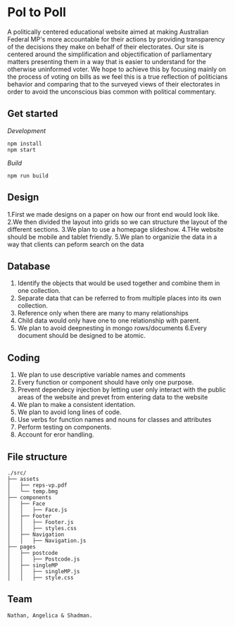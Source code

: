# Pol to Poll

A politically centered educational website aimed at making Australian Federal MP's more accountable for their actions by providing transparency of the decisions they make on behalf of their electorates. Our site is centered around the simplification and objectification of parliamentary matters presenting them in a way that is easier to understand for the otherwise uninformed voter. We hope to achieve this by focusing mainly on the process of voting on bills as we feel this is a true reflection of politicians behavior and comparing that to the surveyed views of their electorates in order to avoid the unconscious bias common with political commentary.

## Get started

*Development*
```
npm install
npm start
```

*Build*
```
npm run build
```

## Design
1.First we made designs on a paper on how our front end would look like.
2.We then divided the layout into grids so we can structure the layout of the different sections.
3.We plan to use a homepage slideshow.
4.THe website should be mobile and tablet friendly.
5.We plan to organizie the data in a way that clients can peform search on the data


## Database
1. Identify the objects that would be used together and combine them in one collection.
2. Separate data that can be referred to from multiple places into its own collection.
3. Reference only when there are many to many relationships
4. Child data would only have one to one relationship with parent. 
5. We plan to avoid deepnesting in mongo rows/documents
6.Every document should be designed to be atomic.

## Coding
1. We plan to use descriptive variable names and comments
2. Every function or component should have only one purpose.
3. Prevent dependecy injection by letting user only interact with the public areas of the website and prevet from entering data to the website
4. We plan to make a consistent identation.
5. We plan to avoid long lines of code.
6. Use verbs for function names and nouns for classes and attributes
7. Perform testing on components.
8. Account for eror handling.

## File structure

```
./src/
├── assets
│   ├── reps-vp.pdf
│   └── temp.bmg
├── components
│   ├── Face
│   │   ├── Face.js
│   ├── Footer
│   │   ├── Footer.js
│   │   ├── styles.css
│   ├── Navigation
│   │   ├── Navigation.js
├── pages
│   ├── postcode
│   │   ├── Postcode.js
│   ├── singleMP
│   │   ├── singleMP.js
│   │   ├── style.css
```

## Team
```
Nathan, Angelica & Shadman.
```
